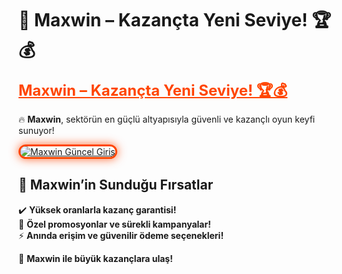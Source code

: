 # 🎯 Maxwin – Kazançta Yeni Seviye! 🏆💰  

<a href="https://cutt.ly/MaxwinLink" title="Maxwin Güncel Giriş" style="color: #ff4500; font-size: 24px; font-weight: bold;">Maxwin – Kazançta Yeni Seviye! 🏆💰</a>  

🔥 **Maxwin**, sektörün en güçlü altyapısıyla güvenli ve kazançlı oyun keyfi sunuyor!  

<a href="https://cutt.ly/MaxwinLink" title="Maxwin Güncel Giriş">  
<img src="https://i.ibb.co/BtMhhf6/g-venligiris.jpg" alt="Maxwin Güncel Giriş" style="max-width: 100%; border: 3px solid #ff4500; border-radius: 15px; box-shadow: 0px 0px 15px rgba(255, 69, 0, 0.8);">  
</a>  

## 🚀 Maxwin’in Sunduğu Fırsatlar  
✔️ **Yüksek oranlarla kazanç garantisi!**  
🎁 **Özel promosyonlar ve sürekli kampanyalar!**  
⚡ **Anında erişim ve güvenilir ödeme seçenekleri!**  

💎 **Maxwin ile büyük kazançlara ulaş!**
